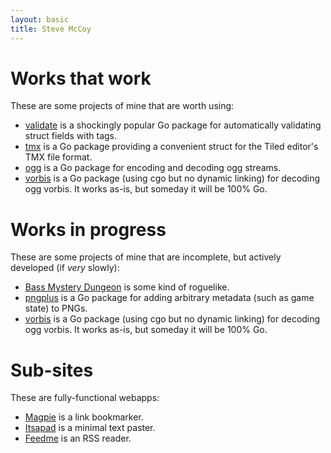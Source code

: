 ```yaml
---
layout: basic
title: Steve McCoy
---
```

Works that work
===============
These are some projects of mine that are worth using:
 * [validate](https://github.com/mccoyst/validate) is a shockingly popular Go package for automatically validating struct fields with tags.
 * [tmx](https://github.com/mccoyst/tmx) is a Go package providing a convenient struct for the Tiled editor's TMX file format.
 * [ogg](https://github.com/mccoyst/ogg) is a Go package for encoding and decoding ogg streams.
 * [vorbis](https://github.com/mccoyst/vorbis) is a Go package (using cgo but no dynamic linking) for decoding ogg vorbis. It works as-is, but someday it will be 100% Go.

Works in progress
=================
These are some projects of mine that are incomplete, but actively developed (if *very* slowly):
 * [Bass Mystery Dungeon](bmd/) is some kind of roguelike.
 * [pngplus](https://github.com/mccoyst/pngplus) is a Go package for adding arbitrary metadata (such as game state) to PNGs.
 * [vorbis](https://github.com/mccoyst/vorbis) is a Go package (using cgo but no dynamic linking) for decoding ogg vorbis. It works as-is, but someday it will be 100% Go.

Sub-sites
=========
These are fully-functional webapps:
 * [Magpie](//magpie.mccoy.space) is a link bookmarker.
 * [Itsapad](//paste.mccoy.space) is a minimal text paster.
 * [Feedme](//feed.mccoy.space) is an RSS reader.
